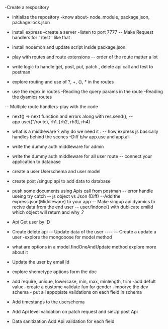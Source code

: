 -Create a respository
- initialize the repository
-know about- node_module, package.json, package.lock.json
- install express
-create a server
-listen to port 7777
-- Make Request handlers for './test ' like that
- install nodemon and update script inside package.json
- play with routes and route extensions
-- order of the route matter a lot
- write logic to handle get, post, put, patch , delete api call and test to postman

- explore routing and use of ?, +, {}, * in the routes
- use the regex in routes
-Reading the query params in the route
-Reading the dyamics routes

-- Multiple route handlers-play with the code
- next()
-> next function and errors along with res.send();
--app.use(("/route), rh1, [rh2, rh3], rh4)

- what is a middleware ? why do we need it .
-- how express js basically handles behind the scenes
-Diff b/w app.use and app.all

- write the dummy auth middleware for admin
- write the dummy auth middleware for all user route
-- connect your application to database
- create a user Userschema and user model
- create post /singup api to add data to database
- push some documents using Apis call from postman
-- error handle useing try catch 
-- js object vs Json (Diff)
--Add the express.json(Middleware) to your app
-- Make singup api dyamics to recive data from the end user
-- user.findone() with dublicate emilid which object will return and why .?
- Api Get user by ID
- Create delete api
-- Update data of  the user ----
-- Create a update a user
-explore the mongooose for model method
- what are options in a model.findOneAndUpdate method explore more about it

- Update the user by email Id
- explore shemetype options form the doc
- add require, unique, lowercase, min, max, minlength, trim
-add defult value
-create a custome validate fun for gender
-imporve the dev schema - put all  appopiate validations on each field in schema
- Add timestanps to the userschema

- Add Api level validation on patch request and sinUp post Api
-  Data sanitization Add Api validation for each field
